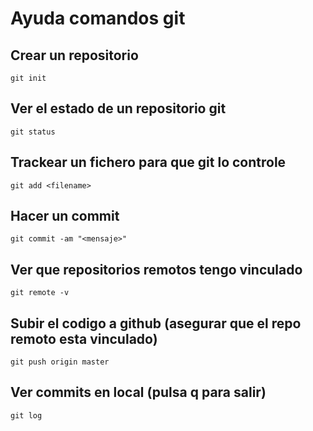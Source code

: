 # Ayuda comandos git

## Crear un repositorio
    git init

## Ver el estado de un repositorio git
    git status

## Trackear un fichero para que git lo controle
    git add <filename>

## Hacer un commit
    git commit -am "<mensaje>"

## Ver que repositorios remotos tengo vinculado
    git remote -v

## Subir el codigo a github (asegurar que el repo remoto esta vinculado)
    git push origin master

## Ver commits en local (pulsa q para salir)
    git log